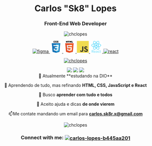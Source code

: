 <h1 align="center">Carlos "Sk8" Lopes</h1>
<h3 align="center">Front-End Web Developer</h3> 
<p align="center"> <img src="https://komarev.com/ghpvc/?username=chclopes&label=Profile%20views&color=0e75b6&style=flat" alt="chclopes" /></p>

<p align="center">  <a href="https://www.figma.com/" target="_blank" rel="noreferrer"> <img src="https://www.vectorlogo.zone/logos/figma/figma-icon.svg" alt="figma" width="40" height="40"/> </a> <a href="https://www.w3schools.com/css/" target="_blank" rel="noreferrer"> <img src="https://raw.githubusercontent.com/devicons/devicon/master/icons/css3/css3-original-wordmark.svg" alt="css3" width="40" height="40"/> </a> <a href="https://www.w3.org/html/" target="_blank" rel="noreferrer"> <img src="https://raw.githubusercontent.com/devicons/devicon/master/icons/html5/html5-original-wordmark.svg" alt="html5" width="40" height="40"/> </a> <a href="https://developer.mozilla.org/en-US/docs/Web/JavaScript" target="_blank" rel="noreferrer"> <img src="https://raw.githubusercontent.com/devicons/devicon/master/icons/javascript/javascript-original.svg" alt="javascript" width="40" height="40"/> </a> <a href="https://reactjs.org/" target="_blank" rel="noreferrer"> <img src="https://raw.githubusercontent.com/devicons/devicon/master/icons/react/react-original-wordmark.svg" alt="react" width="40" height="40"/>  <img src="https://www.vectorlogo.zone/logos/angular/angular-icon.svg" alt="react" width="40" height="40"/></a> </p>
<p align="center"> <a href="https://github.com/ryo-ma/github-profile-trophy"><img src="https://github-profile-trophy.vercel.app/?username=chclopes&theme=merko" alt="chclopes" /></a> </p>

<div align="center">
  <img width="33%" src="https://github-readme-stats.vercel.app/api/top-langs/?username=CHCLopes&show_icons=true&theme=merko&locale=pt-br&layout=compact"/>
  
  <img width="40%" src="https://github-readme-stats.vercel.app/api?username=CHCLopes&show_icons=true&theme=merko&hide_title=true&locale=pt-br"/>

  <img width="40%" src="https://github-readme-stats.vercel.app/api/wakatime?username=@CHCLopes&show_icons=true&theme=merko&hide_title=true&locale=pt-br"/>  
</div>

<div align="center">
🔭 Atualmente **estudando na DIO**

🌱 Aprendendo de tudo, mas refinando **HTML, CSS, JavaScript e React**

👯 Busco **aprender com tudo e todos**

🤝 Aceito ajuda e dicas **de onde vierem**

📫Me contate mandando um email para **carlos.sk8r.x@gmail.com**
</div>

<div align="center"><img  src="https://github-readme-streak-stats.herokuapp.com/?user=chclopes&theme=merko" alt="chclopes" /></div>
<div>
 <h3 align="center">Connect with me:
 <a href="https://linkedin.com/in/carlos-lopes-b445aa201" target="blank"><img align="center" src="https://raw.githubusercontent.com/rahuldkjain/github-profile-readme-generator/master/src/images/icons/Social/linked-in-alt.svg" alt="carlos-lopes-b445aa201" height="30" width="40" /></a></h3>
</div>
